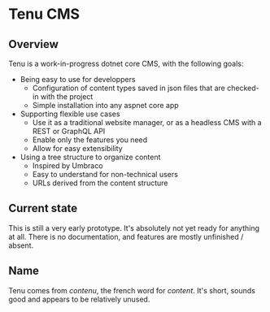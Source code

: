 # Tenu CMS

## Overview

Tenu is a work-in-progress dotnet core CMS, with the following goals:

- Being easy to use for developpers
  - Configuration of content types saved in json files that are checked-in with the project
  - Simple installation into any aspnet core app
- Supporting flexible use cases
  - Use it as a traditional website manager, or as a headless CMS with a REST or GraphQL API
  - Enable only the features you need
  - Allow for easy extensibility
- Using a tree structure to organize content
  - Inspired by Umbraco
  - Easy to understand for non-technical users
  - URLs derived from the content structure

## Current state

This is still a very early prototype. It's absolutely not yet ready for anything at all. There is no documentation, and features are mostly unfinished / absent.

## Name

Tenu comes from _contenu_, the french word for _content_. It's short, sounds good and appears to be relatively unused.